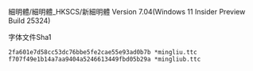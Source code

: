 細明體/細明體_HKSCS/新細明體 Version 7.04(Windows 11 Insider Preview Build 25324)

字体文件Sha1
```
2fa601e7d58cc53dc76bbe5fe2cae55e93ad0b7b *mingliu.ttc
f707f49e1b14a7aa9404a5246613449fbd05b29a *mingliub.ttc
```
